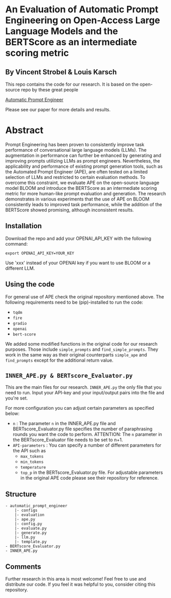 # An Evaluation of Automatic Prompt Engineering on Open-Access Large Language Models and the BERTScore as an intermediate scoring metric

## By Vincent Strobel & Louis Karsch





This repo contains the code for our research. It is based on the open-source repo by these great people 

[Automatic Prompt Engineer](https://github.com/keirp/automatic_prompt_engineer)

Please see our paper for more details and results.

# Abstract
Prompt Engineering has been proven to consistently improve task performance of conversational large language models (LLMs). The augmentation in performance can further be enhanced by generating and improving prompts utilizing LLMs as prompt engineers. Nevertheless, the applicability and performance of existing prompt generation tools, such as the Automated Prompt Engineer (APE), are often tested on a limited selection of LLMs and restricted to certain evaluation methods. To overcome this constraint, we evaluate APE on the open-source language model BLOOM and introduce the BERTScore as an intermediate scoring metric for more human-like prompt evaluation and generation. The research demonstrates in various experiments that the use of APE on BLOOM consistently leads to improved task performance, while the addition of the BERTScore showed promising, although inconsistent results.



## Installation


Download the repo and add your OPENAI_API_KEY with the following command:

```
export OPENAI_API_KEY=YOUR_KEY
```
Use 'xxx' instead of your OPENAI key if you want to use BLOOM or a different LLM.




## Using the code

For general use of APE check the original repository mentioned above. 
The following requirements need to be (pip)-installed to run the code:
- `tqdm`
- `fire`
- `gradio`
- `openai`
- `bert-score`

We added some modified functions in the original code for our research purposes. Those include `simple_prompts` and
`find_simple_prompts`. They work in the same way as their original counterparts `simple_ape` and `find_prompts` except for the
additional return value. 



## `INNER_APE.py & BERTscore_Evaluator.py`

This are the main files for our research. `INNER_APE.py` the only file that you need to run.
Input your API-key and your input/output pairs into the file and you're set.

For more configuration you can adjust certain parameters as specified below:
- `n` : The parameter `n` in the INNER_APE.py file and BERTscore_Evaluator.py file specifies the number of paraphrasing rounds
        you want the code to perform. 
        ATTENTION: The `n` parameter in the BERTscore_Evaluator file needs to be set to n+1. 
- `API-parameters` : You can specify a number of different parameters for the API such as
    - `max_tokens`
    - `min_tokens`
    - `temperature`
    - `top_p`
    in the BERTscore_Evaluator.py file.
    For adjustable parameters in the original APE code please see their repository for reference.


## Structure

```
- automatic_prompt_engineer
    |- configs
    |- evaluation
    |- ape.py
    |- config.py
    |- evaluate.py
    |- generate.py
    |- llm.py
    |- template.py
- BERTscore_Evaluator.py
- INNER_APE.py
```




## Comments

Further research in this area is most welcome! Feel free to use and distribute our code. 
If you feel it was helpful to you, consider citing this repository. 
